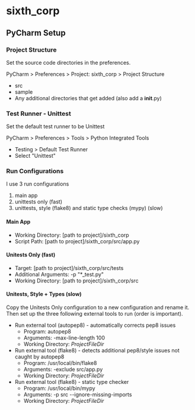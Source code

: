 # sixth_corp


## PyCharm Setup

### Project Structure

Set the source code directories in the preferences. 

PyCharm > Preferences > Project: sixth_corp > Project Structure

* src
* sample
* Any additional directories that get added (also add a __init__.py)

### Test Runner - Unittest

Set the default test runner to be Unittest 

PyCharm > Preferences > Tools > Python Integrated Tools

* Testing > Default Test Runner
* Select "Unittest"

### Run Configurations

I use 3 run configurations 
1) main app
2) unittests only (fast)
3) unittests, style (flake8) and static type checks (mypy) (slow)

#### Main App

* Working Directory: [path to project]/sixth_corp
* Script Path: [path to project]/sixth_corp/src/app.py

#### Unitests Only (fast)

* Target: [path to project]/sixth_corp/src/tests
* Additional Arguments: -p "*_test.py"
* Working Directory: [path to project]/sixth_corp/src

#### Unitests, Style + Types (slow)

Copy the Unitests Only configuration to a new configuration and rename it. Then set up the three following external tools to run (order is important).

* Run external tool (autopep8) - automatically corrects pep8 issues
    * Program: autopep8
    * Arguments: -max-line-length 100
    * Working Directory: $ProjectFileDir$
* Run external tool (flake8) - detects additional pep8/style issues not caught by autopep8
    * Program: /usr/local/bin/flake8
    * Arguments: -exclude src/app.py
    * Working Directory: $ProjectFileDir$
* Run external tool (flake8) - static type checker
    * Program: /usr/local/bin/mypy
    * Arguments: -p src --ignore-missing-imports
    * Working Directory: $ProjectFileDir$
        



